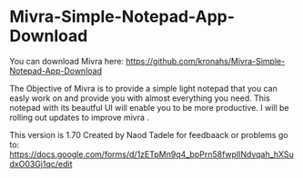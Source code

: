 # Mivra-Simple-Notepad-App-Download
You can download Mivra here:
https://github.com/kronahs/Mivra-Simple-Notepad-App-Download

The Objective of Mivra is to provide a simple light notepad that you can easly work on and provide you with almost everything you need.
This notepad with its beautful UI will enable you to be more productive.
I will be rolling out updates to improve mivra .

This version is 1.70
Created by Naod Tadele
for feedbaack or problems go to:  https://docs.google.com/forms/d/1zETpMn9q4_bpPrn58fwpIlNdvqah_hXSudxO03Gj1qc/edit
